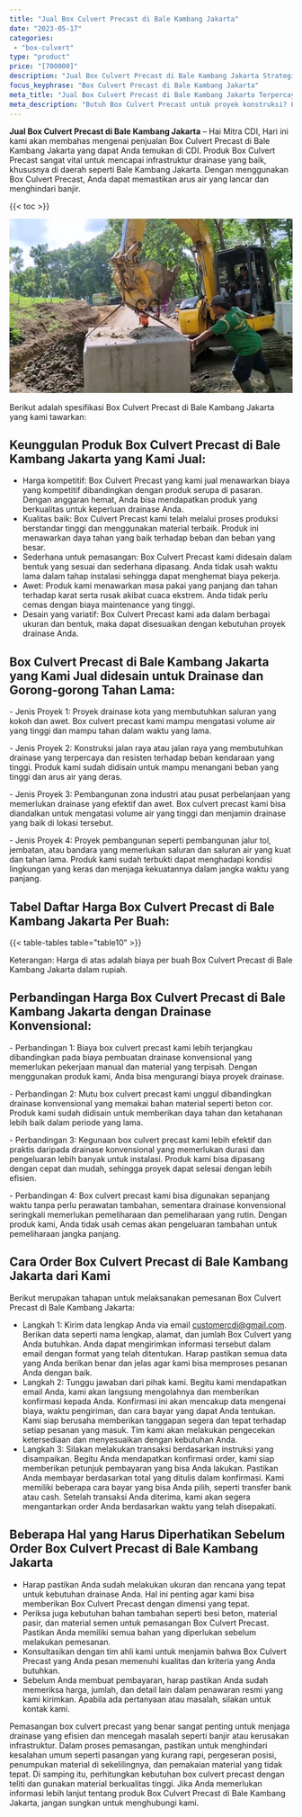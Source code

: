 ```yaml
---
title: "Jual Box Culvert Precast di Bale Kambang Jakarta"
date: "2023-05-17"
categories:
 - "box-culvert"
type: "product"
price: "[700000]"
description: "Jual Box Culvert Precast di Bale Kambang Jakarta Strategis. Box Culvert Precast ini merupakan pilihan prima dalam proyek pembangunan sebagai bahan infrastruktur yang kuat dan tahan lama. Konsultasikan kebutuhan Anda sekarang."
focus_keyphrase: "Box Culvert Precast di Bale Kambang Jakarta"
meta_title: "Jual Box Culvert Precast di Bale Kambang Jakarta Terpercaya - CDI"
meta_description: "Butuh Box Culvert Precast untuk proyek konstruksi? Layanan profesional kami siap membantu dengan penawaran kompetitif. Dapatkan informasi sekarang."
---
```


**Jual Box Culvert Precast di Bale Kambang Jakarta** – Hai Mitra CDI, Hari ini kami akan membahas mengenai penjualan Box Culvert Precast di Bale Kambang Jakarta yang dapat Anda temukan di CDI. Produk Box Culvert Precast sangat vital untuk mencapai infrastruktur drainase yang baik, khususnya di daerah seperti Bale Kambang Jakarta. Dengan menggunakan Box Culvert Precast, Anda dapat memastikan arus air yang lancar dan menghindari banjir.

{{< toc >}}

![Jual Box Culvert Precast di Bale Kambang Jakarta](/images/box-culvert/box-culvert-09.jpg)

Berikut adalah spesifikasi Box Culvert Precast di Bale Kambang Jakarta yang kami tawarkan: 

## Keunggulan Produk Box Culvert Precast di Bale Kambang Jakarta yang Kami Jual:

*   Harga kompetitif: Box Culvert Precast yang kami jual menawarkan biaya yang kompetitif dibandingkan dengan produk serupa di pasaran. Dengan anggaran hemat, Anda bisa mendapatkan produk yang berkualitas untuk keperluan drainase Anda.
*   Kualitas baik: Box Culvert Precast kami telah melalui proses produksi berstandar tinggi dan menggunakan material terbaik. Produk ini menawarkan daya tahan yang baik terhadap beban dan beban yang besar.
*   Sederhana untuk pemasangan: Box Culvert Precast kami didesain dalam bentuk yang sesuai dan sederhana dipasang. Anda tidak usah waktu lama dalam tahap instalasi sehingga dapat menghemat biaya pekerja.
*   Awet: Produk kami menawarkan masa pakai yang panjang dan tahan terhadap karat serta rusak akibat cuaca ekstrem. Anda tidak perlu cemas dengan biaya maintenance yang tinggi.
*   Desain yang variatif: Box Culvert Precast kami ada dalam berbagai ukuran dan bentuk, maka dapat disesuaikan dengan kebutuhan proyek drainase Anda.

## Box Culvert Precast di Bale Kambang Jakarta yang Kami Jual didesain untuk Drainase dan Gorong-gorong Tahan Lama:

\- Jenis Proyek 1: Proyek drainase kota yang membutuhkan saluran yang kokoh dan awet. Box culvert precast kami mampu mengatasi volume air yang tinggi dan mampu tahan dalam waktu yang lama.

\- Jenis Proyek 2: Konstruksi jalan raya atau jalan raya yang membutuhkan drainase yang terpercaya dan resisten terhadap beban kendaraan yang tinggi. Produk kami sudah didisain untuk mampu menangani beban yang tinggi dan arus air yang deras.

\- Jenis Proyek 3: Pembangunan zona industri atau pusat perbelanjaan yang memerlukan drainase yang efektif dan awet. Box culvert precast kami bisa diandalkan untuk mengatasi volume air yang tinggi dan menjamin drainase yang baik di lokasi tersebut.

\- Jenis Proyek 4: Proyek pembangunan seperti pembangunan jalur tol, jembatan, atau bandara yang memerlukan saluran dan saluran air yang kuat dan tahan lama. Produk kami sudah terbukti dapat menghadapi kondisi lingkungan yang keras dan menjaga kekuatannya dalam jangka waktu yang panjang.

## Tabel Daftar Harga Box Culvert Precast di Bale Kambang Jakarta Per Buah:

{{< table-tables table="table10" >}}

Keterangan: Harga di atas adalah biaya per buah Box Culvert Precast di Bale Kambang Jakarta dalam rupiah.

## Perbandingan Harga Box Culvert Precast di Bale Kambang Jakarta dengan Drainase Konvensional:

\- Perbandingan 1: Biaya box culvert precast kami lebih terjangkau dibandingkan pada biaya pembuatan drainase konvensional yang memerlukan pekerjaan manual dan material yang terpisah. Dengan menggunakan produk kami, Anda bisa mengurangi biaya proyek drainase.

\- Perbandingan 2: Mutu box culvert precast kami unggul dibandingkan drainase konvensional yang memakai bahan material seperti beton cor. Produk kami sudah didisain untuk memberikan daya tahan dan ketahanan lebih baik dalam periode yang lama.

\- Perbandingan 3: Kegunaan box culvert precast kami lebih efektif dan praktis daripada drainase konvensional yang memerlukan durasi dan pengeluaran lebih banyak untuk instalasi. Produk kami bisa dipasang dengan cepat dan mudah, sehingga proyek dapat selesai dengan lebih efisien.

\- Perbandingan 4: Box culvert precast kami bisa digunakan sepanjang waktu tanpa perlu perawatan tambahan, sementara drainase konvensional seringkali memerlukan pemeliharaan dan pemeliharaan yang rutin. Dengan produk kami, Anda tidak usah cemas akan pengeluaran tambahan untuk pemeliharaan jangka panjang.

## Cara Order Box Culvert Precast di Bale Kambang Jakarta dari Kami

Berikut merupakan tahapan untuk melaksanakan pemesanan Box Culvert Precast di Bale Kambang Jakarta:

*   Langkah 1: Kirim data lengkap Anda via email customercdi@gmail.com. Berikan data seperti nama lengkap, alamat, dan jumlah Box Culvert yang Anda butuhkan.
Anda dapat mengirimkan informasi tersebut dalam email dengan format yang telah ditentukan. Harap pastikan semua data yang Anda berikan benar dan jelas agar kami bisa memproses pesanan Anda dengan baik.
*   Langkah 2: Tunggu jawaban dari pihak kami. Begitu kami mendapatkan email Anda, kami akan langsung mengolahnya dan memberikan konfirmasi kepada Anda. Konfirmasi ini akan mencakup data mengenai biaya, waktu pengiriman, dan cara bayar yang dapat Anda tentukan.
Kami siap berusaha memberikan tanggapan segera dan tepat terhadap setiap pesanan yang masuk. Tim kami akan melakukan pengecekan ketersediaan dan menyesuaikan dengan kebutuhan Anda.
*   Langkah 3: Silakan melakukan transaksi berdasarkan instruksi yang disampaikan. Begitu Anda mendapatkan konfirmasi order, kami siap memberikan petunjuk pembayaran yang bisa Anda lakukan. Pastikan Anda membayar berdasarkan total yang ditulis dalam konfirmasi.
Kami memiliki beberapa cara bayar yang bisa Anda pilih, seperti transfer bank atau cash. Setelah transaksi Anda diterima, kami akan segera mengantarkan order Anda berdasarkan waktu yang telah disepakati.

## Beberapa Hal yang Harus Diperhatikan Sebelum Order Box Culvert Precast di Bale Kambang Jakarta

*   Harap pastikan Anda sudah melakukan ukuran dan rencana yang tepat untuk kebutuhan drainase Anda. Hal ini penting agar kami bisa memberikan Box Culvert Precast dengan dimensi yang tepat.
*   Periksa juga kebutuhan bahan tambahan seperti besi beton, material pasir, dan material semen untuk pemasangan Box Culvert Precast. Pastikan Anda memiliki semua bahan yang diperlukan sebelum melakukan pemesanan.
*   Konsultasikan dengan tim ahli kami untuk menjamin bahwa Box Culvert Precast yang Anda pesan memenuhi kualitas dan kriteria yang Anda butuhkan.
*   Sebelum Anda membuat pembayaran, harap pastikan Anda sudah memeriksa harga, jumlah, dan detail lain dalam penawaran resmi yang kami kirimkan. Apabila ada pertanyaan atau masalah, silakan untuk kontak kami.

Pemasangan box culvert precast yang benar sangat penting untuk menjaga drainase yang efisien dan mencegah masalah seperti banjir atau kerusakan infrastruktur. Dalam proses pemasangan, pastikan untuk menghindari kesalahan umum seperti pasangan yang kurang rapi, pergeseran posisi, penumpukan material di sekelilingnya, dan pemakaian material yang tidak tepat. Di samping itu, perhitungkan kebutuhan box culvert precast dengan teliti dan gunakan material berkualitas tinggi. Jika Anda memerlukan informasi lebih lanjut tentang produk Box Culvert Precast di Bale Kambang Jakarta, jangan sungkan untuk menghubungi kami.